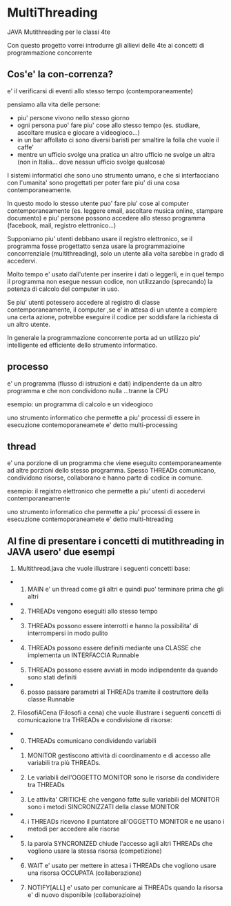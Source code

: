 # MultiThreading
JAVA Mutithreading per le classi 4te

Con questo progetto vorrei introdurre gli allievi delle 4te ai concetti di programmazione concorrente

## Cos'e' la con-correnza?
e' il verificarsi di eventi allo stesso tempo (contemporaneamente)

pensiamo alla vita delle persone:
* piu' persone vivono nello stesso giorno
* ogni persona puo' fare piu' cose allo stesso tempo (es. studiare, ascoltare musica e giocare a videogioco...)
* in un bar affollato ci sono diversi baristi per smaltire la folla che vuole il caffe'
* mentre un ufficio svolge una pratica un altro ufficio ne svolge un altra (non in Italia... dove nessun ufficio svolge qualcosa)

I sistemi informatici che sono uno strumento umano, e che si interfacciano con l'umanita' sono progettati per poter fare piu' di una cosa contemporaneamente.

In questo modo lo stesso utente puo' fare piu' cose al computer contemporaneamente (es. leggere email, ascoltare musica online, stampare documento) e piu' persone possono accedere allo stesso programma (facebook, mail, registro elettronico...)

Supponiamo piu' utenti debbano usare il registro elettronico, se il programma fosse progettatto senza usare la programmazioine concorrenziale (multithreading), solo un utente alla volta sarebbe in grado di accedervi.

Molto tempo e' usato dall'utente per inserire i dati o leggerli, e in quel tempo il programma non esegue nessun codice, non utilizzando (sprecando) la potenza di calcolo del computer in uso.

Se piu' utenti potessero accedere al registro di classe contemporaneamente, il computer ,se e' in attesa di un utente a compiere una certa azione, potrebbe eseguire il codice per soddisfare la richiesta di un altro utente.

In generale la programmazione concorrente porta ad un utilizzo piu' intelligente ed efficiente dello strumento informatico.

## processo
e' un programma (flusso di istruzioni e dati) indipendente da un altro programma e che non condividono nulla ...tranne la CPU

esempio: un programma di calcolo e un videogioco

uno strumento informatico che permette a piu' processi di essere in esecuzione contemoporaneamete e' detto multi-processing

## thread
e' una porzione di un programma che viene eseguito contemporaneamente ad altre porzioni dello stesso programma. Spesso THREADs comunicano, condividono risorse, collaborano e hanno parte di codice in comune.

esempio: il registro elettronico che permette a piu' utenti di accedervi contemporaneamente

uno strumento informatico che permette a piu' processi di essere in esecuzione contemoporaneamete e' detto multi-htreading


## Al fine di presentare i concetti di mutithreading in JAVA usero' due esempi

1. Multithread.java che vuole illustrare i seguenti concetti base:
 * 1. MAIN e' un thread come gli altri e quindi puo' terminare prima che gli altri
 * 2. THREADs vengono eseguiti allo stesso tempo
 * 3. THREADs possono essere interrotti e hanno la possibilita' di interrompersi in modo pulito
 * 4. THREADs possono essere definiti mediante una CLASSE che implementa un INTERFACCIA Runnable
 * 5. THREADs possono essere avviati in modo indipendente da quando sono stati definiti
 * 6. posso passare parametri al THREADs tramite il costruttore della classe Runnable

2. FilosofiACena (Filosofi a cena) che vuole illustrare i seguenti concetti di comunicazione tra THREADs e condivisione di risorse:
 * 0. THREADs comunicano condividendo variabili
 * 1. MONITOR gestiscono attività di coordinamento e di accesso alle variabili tra più THREADs. 
 * 2. Le variabili dell'OGGETTO MONITOR sono le risorse da condividere tra THREADs
 * 3. Le attivita' CRITICHE che vengono fatte sulle variabili del MONITOR sono i metodi SINCRONIZZATI della classe MONITOR
 * 4. i THREADs ricevono il puntatore all'OGGETTO MONITOR e ne usano i metodi per accedere alle risorse
 * 5. la parola SYNCRONIZED chiude l'accesso agli altri THREADs che vogliono usare la stessa risorsa (competizione)
 * 6. WAIT e' usato per mettere in attesa i THREADs che vogliono usare una risorsa OCCUPATA (collaborazione)
 * 7. NOTIFY[ALL] e' usato per comunicare ai THREADs quando la risorsa e' di nuovo disponibile (collaborazioine)
